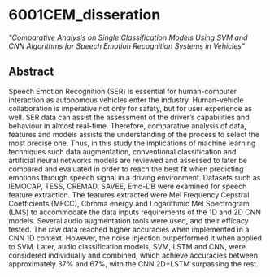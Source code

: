 # 6001CEM_disseration 
_"Comparative Analysis on Single Classification Models Using SVM and CNN Algorithms for Speech Emotion Recognition Systems in Vehicles"_

## Abstract

Speech Emotion Recognition (SER) is essential for human-computer interaction as autonomous vehicles enter the industry. Human-vehicle collaboration is imperative not only for safety, but for user experience as well. SER data can assist the assessment of the driver’s capabilities and behaviour in almost real-time. Therefore, comparative analysis of data, features and models assists the understanding of the process to select the most precise one. Thus, in this study the implications of machine learning techniques such data augmentation, conventional classification and artificial neural networks models are reviewed and assessed to later be compared and evaluated in order to reach the best fit when predicting emotions through speech signal in a driving environment.
Datasets such as IEMOCAP, TESS, CREMAD, SAVEE, Emo-DB were examined for speech feature extraction. The features extracted were Mel Frequency Cepstral Coefficients (MFCC), Chroma energy and Logarithmic Mel Spectrogram (LMS) to accommodate the data inputs requirements of the 1D and 2D CNN models. Several audio augmentation tools were used, and their efficacy tested. The raw data reached higher accuracies when implemented in a CNN 1D context. However, the noise injection outperformed it when applied to SVM. Later, audio classification models, SVM, LSTM and CNN, were considered individually and combined, which achieve accuracies between approximately 37% and 67%, with the CNN 2D+LSTM surpassing the rest.
